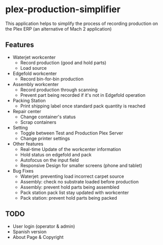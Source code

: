 # plex-production-simplifier

This application helps to simplify the process of recording production on the Plex ERP (an alternative of Mach 2 application)

## Features

- Waterjet workcenter
  - Record production (good and hold parts)
  - Load source
- Edgefold workcenter
  - Record bin-for-bin production
- Assembly workcenter
  - Record production through scanning
  - Prevent part being recorded if it's not in Edgefold operation
- Packing Station
  - Print shipping label once standard pack quantity is reached
- Repair center
  - Change container's status
  - Scrap containers
- Setting
  - Toggle between Test and Production Plex Server
  - Change printer settings
- Other features
  - Real-time Update of the workcenter information
  - Hold status on edgefold and pack
  - Autofocus on the input field
  - Responsive Design for smaller screens (phone and tablet)
- Bug Fixes
  - Waterjet: preventing load incorrect carpet source
  - Assembly: check no substrate loaded before production
  - Assembly: prevent hold parts being assembled
  - Pack station pack list stay updated with workcenter
  - Pack station: prevent hold parts being packed

## TODO

- User login (operator & admin)
- Spanish version
- About Page & Copyright
